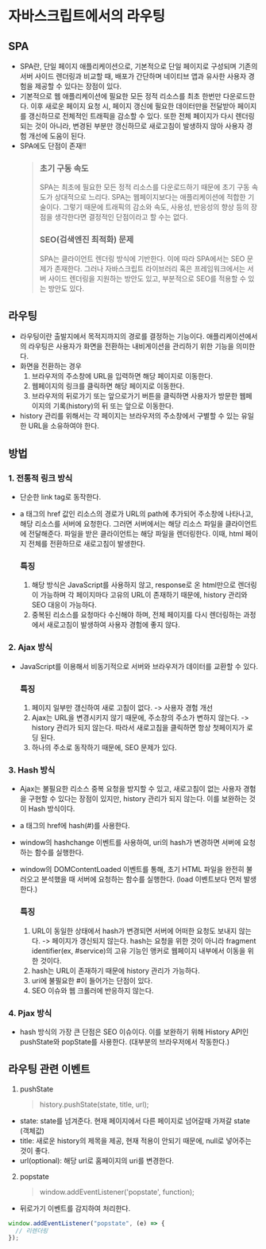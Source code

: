 # 자바스크립트에서의 라우팅

## SPA

- SPA란, 단일 페이지 애플리케이션으로, 기본적으로 단일 페이지로 구성되며 기존의 서버 사이드 렌더링과 비교할 때, 배포가 간단하며 네이티브 앱과 유사한 사용자 경험을 제공할 수 있다는 장점이 있다.
- 기본적으로 웹 애플리케이션에 필요한 모든 정적 리소스를 최초 한번만 다운로드한다. 이후 새로운 페이지 요청 시, 페이지 갱신에 필요한 데이터만을 전달받아 페이지를 갱신하므로 전체적인 트래픽을 감소할 수 있다. 또한 전체 페이지가 다시 렌더링 되는 것이 아니라, 변경된 부분만 갱신하므로 새로고침이 발생하지 않아 <italic>사용자 경험</italic> 개선에 도움이 된다.
- SPA에도 단점이 존재!!
  > ### 초기 구동 속도
  >
  > SPA는 최초에 필요한 모든 정적 리소스를 다운로드하기 때문에 초기 구동 속도가 상대적으로 느리다. SPA는 웹페이지보다는 애플리케이션에 적합한 기술이다. 그렇기 때문에 트래픽의 감소와 속도, 사용성, 반응성의 향상 등의 장점을 생각한다면 결정적인 단점이라고 할 수는 없다.
  >
  > ### SEO(검색엔진 최적화) 문제
  >
  > SPA는 클라이언트 렌더링 방식에 기반한다. 이에 따라 SPA에서는 SEO 문제가 존재한다. 그러나 자바스크립트 라이브러리 혹은 프레임워크에서는 서버 사이드 렌더링을 지원하는 방안도 있고, 부분적으로 SEO를 적용할 수 있는 방안도 있다.

## 라우팅

- 라우팅이란 출발지에서 목적지까지의 경로를 결정하는 기능이다. 애플리케이션에서의 라우팅은 사용자가 화면을 전환하는 내비게이션을 관리하기 위한 기능을 의미한다.
- 화면을 전환하는 경우
  1. 브라우저의 주소창에 URL을 입력하면 해당 페이지로 이동한다.
  2. 웹페이지의 링크를 클릭하면 해당 페이지로 이동한다.
  3. 브라우저의 뒤로가기 또는 앞으로가기 버튼을 클릭하면 사용자가 방문한 웹페이지의 기록(history)의 뒤 또는 앞으로 이동한다.
- history 관리를 위해서는 각 페이지는 브라우저의 주소창에서 구별할 수 있는 유일한 URL을 소유하여야 한다.

## 방법

### 1. 전통적 링크 방식

- 단순한 link tag로 동작한다.
- a 태그의 href 값인 리소스의 경로가 URL의 path에 추가되어 주소창에 나타나고, 해당 리소스를 서버에 요청한다. 그러면 서버에서는 해당 리소스 파일을 클라이언트에 전달해준다. 파일을 받은 클라이언트는 해당 파일을 렌더링한다. 이때, html 페이지 전체를 전환하므로 새로고침이 발생한다.

  ### 특징

  1. 해당 방식은 JavaScript를 사용하지 않고, response로 온 html만으로 렌더링이 가능하며 각 페이지마다 고유의 URL이 존재하기 때문에, history 관리와 SEO 대응이 가능하다.
  2. 중복된 리소스를 요청마다 수신해야 하며, 전체 페이지를 다시 렌더링하는 과정에서 새로고침이 발생하여 사용자 경험에 좋지 않다.

### 2. Ajax 방식

- JavaScript를 이용해서 비동기적으로 서버와 브라우저가 데이터를 교환할 수 있다.

  ### 특징

  1. 페이지 일부만 갱신하여 새로 고침이 없다. -> 사용자 경험 개선
  2. Ajax는 URL을 변경시키지 않기 때문에, 주소창의 주소가 변하지 않는다. -> history 관리가 되지 않는다. 따라서 새로고침을 클릭하면 항상 첫페이지가 로딩 된다.
  3. 하나의 주소로 동작하기 때문에, SEO 문제가 있다.

### 3. Hash 방식

- Ajax는 불필요한 리소스 중복 요청을 방지할 수 있고, 새로고침이 없는 사용자 경험을 구현할 수 있다는 장점이 있지만, history 관리가 되지 않는다. 이를 보완하는 것이 Hash 방식이다.
- a 태그의 href에 hash(#)를 사용한다.
- window의 hashchange 이벤트를 사용하여, uri의 hash가 변경하면 서버에 요청하는 함수를 실행한다.
- window의 DOMContentLoaded 이벤트를 통해, 초기 HTML 파일을 완전히 불러오고 분석했을 때 서버에 요청하는 함수를 실행한다. (load 이벤트보다 먼저 발생한다.)

  ### 특징

  1. URL이 동일한 상태에서 hash가 변경되면 서버에 어떠한 요청도 보내지 않는다. -> 페이지가 갱신되지 않는다. hash는 요청을 위한 것이 아니라 fragment identifier(ex, #service)의 고유 기능인 앵커로 웹페이지 내부에서 이동을 위한 것이다.
  2. hash는 URL이 존재하기 때문에 history 관리가 가능하다.
  3. uri에 불필요한 #이 들어가는 단점이 있다.
  4. SEO 이슈와 웹 크롤러에 반응하지 않는다.

### 4. Pjax 방식

- hash 방식의 가장 큰 단점은 SEO 이슈이다. 이를 보완하기 위해 History API인 pushState와 popState를 사용한다. (대부분의 브라우저에서 작동한다.)

## 라우팅 관련 이벤트

1. pushState
   > history.pushState(state, title, url);

- state: state를 넘겨준다. 현재 페이지에서 다른 페이지로 넘어갈때 가져갈 state (객체값)
- title: 새로운 history의 제목을 제공, 현재 적용이 안되기 때문에, null로 넣어주는 것이 좋다.
- url(optional): 해당 url로 홈페이지의 uri를 변경한다.

2. popstate
   > window.addEventListener('popstate', function);

- 뒤로가기 이벤트를 감지하여 처리한다.

```javascript
window.addEventListener("popstate", (e) => {
  // 리렌더링
});
```
